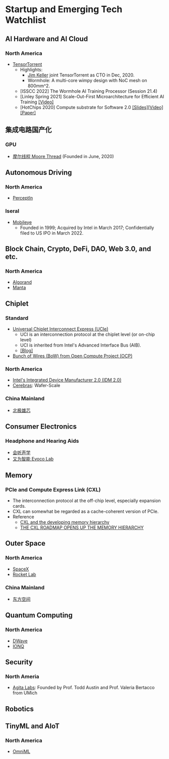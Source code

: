 # Startup and Emerging Tech Watchlist

## AI Hardware and AI Cloud

### North America

- [TensorTorrent](https://tenstorrent.com/)
  - Highlights:
    - [Jim Keller](https://en.wikipedia.org/wiki/Jim_Keller_(engineer)) joint TensorTorrent as CTO in Dec, 2020.  
    - Wormhole: A multi-core wimpy design with NoC mesh on 800mm^2. 
  - [ISSCC 2022] The Wormhole AI Training Processor (Session 21.4)
  - [Linley Spring 2021] Scale-Out-First Microarchitecture for Efficient AI Training [[Video]](https://youtu.be/Id3enIOAY2Q)
  - [HotChips 2020] Compute substrate for Software 2.0 [[Slides]](https://ieeexplore.ieee.org/abstract/document/9220687)[[Video]](https://youtu.be/o5hhEJrHH4c?t=4024)[[Paper]](https://ieeexplore.ieee.org/abstract/document/9373921)

## 集成电路国产化

### GPU

- [摩尔线程 Moore Thread](https://www.mthreads.com/) (Founded in June, 2020)

## Autonomous Driving

### North America

- [PerceptIn](https://www.perceptin.io/)

### Iseral
- [Mobileye](https://www.mobileye.com/)
  - Founded in 1999; Acquired by Intel in March 2017; Confidentially filed to US IPO in March 2022.

## Block Chain, Crypto, DeFi, DAO, Web 3.0, and etc.

### North America

- [Algorand](https://www.algorand.com/)
- [Manta](https://www.manta.network/)

## Chiplet

### Standard

- [Universal Chiplet Interconnect Express (UCIe)](https://www.uciexpress.org/)
  - UCI is an interconnection protocol at the chiplet level (or on-chip level)
  - UCI is inherited from Intel's Advanced Interface Bus (AIB).
  - [[Blog]](https://www.anandtech.com/show/17288/universal-chiplet-interconnect-express-ucie-announced-setting-standards-for-the-chiplet-ecosystem)
- [Bunch of Wires (BoW) from Open Compute Project (OCP)](https://www.computer.org/csdl/magazine/mi/2021/01/09271827/1p2RNYCgZNe)

### North America

- [Intel's Integrated Device Manufacturer 2.0 (IDM 2.0)](https://youtu.be/O40gm5-SpHc)
- [Cerebras](https://cerebras.net/): Wafer-Scale

### China Mainland

- [北极雄芯](http://www.bjxx.tech/)

## Consumer Electronics

### Headphone and Hearing Aids

- [会听声学](http://www.ht-acoustics.com/)
- [又为智能 Evoco Lab](https://healthtechinsider.com/2021/01/08/ces-2021-award-winning-hearing-aid-boasts-onboard-intelligence/)

## Memory

### PCIe and Compute Express Link (CXL)

- The interconnection protocol at the off-chip level, especially expansion cards.
- CXL can somewhat be regarded as a cache-coherent version of PCIe.
- Reference
  - [CXL and the developing memory hierarchy](https://blocksandfiles.com/2021/03/25/cxl-and-the-developing-memory-hierarchy/)
  - [THE CXL ROADMAP OPENS UP THE MEMORY HIERARCHY](https://www.nextplatform.com/2021/09/07/the-cxl-roadmap-opens-up-the-memory-hierarchy/)

## Outer Space

### North America

- [SpaceX](https://www.spacex.com/)
- [Rocket Lab](https://www.rocketlabusa.com/)

### China Mainland

- [东方空间](https://www.sohu.com/a/519246523_260616)

## Quantum Computing

### North America

- [DWave](https://www.dwavesys.com/)
- [IONQ](https://ionq.com/)

## Security

### North Ameria

- [Agita Labs](https://agitalabs.com/): Founded by Prof. Todd Austin and Prof. Valeria Bertacco from UMich

## Robotics

## TinyML and AIoT

### North America

- [OmniML](https://omniml.ai/)
